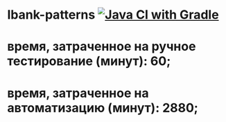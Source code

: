 # Ibank-patterns [![Java CI with Gradle](https://github.com/Tor419/Ibank-patterns/actions/workflows/gradle.yml/badge.svg)](https://github.com/Tor419/Ibank-patterns/actions/workflows/gradle.yml)

# время, затраченное на ручное тестирование (минут): 60;
# время, затраченное на автоматизацию (минут): 2880;
